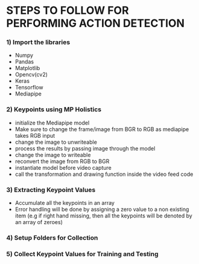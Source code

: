 # STEPS TO FOLLOW FOR PERFORMING ACTION DETECTION

### 1) Import the libraries
- Numpy
- Pandas
- Matplotlib
- Opencv(cv2)
- Keras
- Tensorflow
- Mediapipe

### 2) Keypoints using MP Holistics
- initialize the Mediapipe model
- Make sure to change the frame/image from  BGR to RGB as mediapipe takes RGB input
- change the image to unwriteable
- process the results by passing image through the model
- change the image to writeable
- reconvert the image from RGB to BGR
- instantiate model before video capture
- call the transformation and drawing function inside the video feed code
	
### 3) Extracting Keypoint Values
- Accumulate all the keypoints in an array
- Error handling will be done by assigning a zero value to a non existing item (e.g if right hand missing, then all the keypoints will be denoted by an array of zeroes)

### 4) Setup Folders for Collection

### 5) Collect Keypoint Values for Training and Testing

